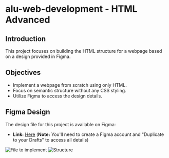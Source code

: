 # alu-web-development - HTML Advanced

## Introduction

This project focuses on building the HTML structure for a webpage based on a design provided in Figma.

## Objectives

* Implement a webpage from scratch using only HTML.
* Focus on semantic structure without any CSS styling.
* Utilize Figma to access the design details.

## Figma Design

The design file for this project is available on Figma:

* **Link:** [Here](https://intranet.aluswe.com/rltoken/AvebjcsZhQIMt3DsN_fiZA) (**Note:** You'll need to create a Figma account and "Duplicate to your Drafts" to access all details)

![File to implement](https://s3.amazonaws.com/alu-intranet.hbtn.io/uploads/medias/2021/4/1f4cd63ecc3a8c03b0f4309b74aca179e225aabf.jpg?X-Amz-Algorithm=AWS4-HMAC-SHA256&X-Amz-Credential=AKIARDDGGGOUZTW2RLVB%2F20240519%2Fus-east-1%2Fs3%2Faws4_request&X-Amz-Date=20240519T100938Z&X-Amz-Expires=86400&X-Amz-SignedHeaders=host&X-Amz-Signature=13631c3b5f110246cfc1015af0076b0f1a8e99fd4c1f225f834092e68f6f83e6)
![Structure](https://s3.amazonaws.com/alu-intranet.hbtn.io/uploads/medias/2021/4/97c8976d2ff5ff1871d7a0815b72773379df6acb.jpg?X-Amz-Algorithm=AWS4-HMAC-SHA256&X-Amz-Credential=AKIARDDGGGOUZTW2RLVB%2F20240519%2Fus-east-1%2Fs3%2Faws4_request&X-Amz-Date=20240519T100938Z&X-Amz-Expires=86400&X-Amz-SignedHeaders=host&X-Amz-Signature=e7db80cecfe5bc6d0308880dc7322ad3332d380b303b34820ffd99e7cd989145)
